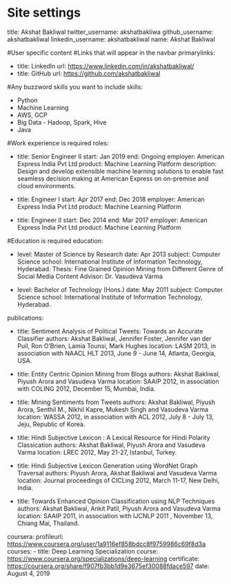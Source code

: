 # Site settings
title: Akshat Bakliwal
twitter_username: akshatbakliwa
github_username: akshatbakliwal
linkedin_username: akshatbakliwal
name: Akshat Bakliwal

#User specific content
#Links that will appear in the navbar
primarylinks:
 - title: LinkedIn
   url: https://www.linkedin.com/in/akshatbakliwal/
 - title: GitHub
   url: https://github.com/akshatbakliwal

#Any buzzword skills you want to include
skills:
 - Python
 - Machine Learning
 - AWS, GCP
 - Big Data - Hadoop, Spark, Hive
 - Java


#Work experience is required
roles:
 - title: Senior Engineer II 
   start: Jan 2019
   end: Ongoing
   employer: American Express India Pvt Ltd
   product: Machine Learning Platform
   description: Design and develop extensible machine learning solutions to enable fast seamless decision making at American Express on on-premise and cloud environments.
   
 - title: Engineer I
   start: Apr 2017
   end: Dec 2018
   employer: American Express India Pvt Ltd
   product: Machine Learning Platform
   
 - title: Engineer II
   start: Dec 2014
   end: Mar 2017
   employer: American Express India Pvt Ltd
   product: Machine Learning Platform

   
#Education is required
education:
 - level: Master of Science by Research
   date: Apr 2013
   subject: Computer Science
   school: International Institute of Information Technology, Hyderabad.
   Thesis: Fine Grained Opinion Mining from Different Genre of Social Media Content
   Advisor: Dr. Vasudeva Varma
   
 - level: Bachelor of Technology (Hons.)
   date: May 2011
   subject: Computer Science
   school: International Institute of Information Technology, Hyderabad.

publications:
 - title: Sentiment Analysis of Political Tweets: Towards an Accurate Classifier
   authors: Akshat Bakliwal, Jennifer Foster, Jennifer van der Puil, Ron O’Brien, Lamia Tounsi, Mark Hughes
   location: LASM 2013, in association with NAACL HLT 2013, June 9 - June 14, Atlanta, Georgia, USA.
   
 - title: Entity Centric Opinion Mining from Blogs
   authors: Akshat Bakliwal, Piyush Arora and Vasudeva Varma
   location: SAAIP 2012, in association with COLING 2012, December 15, Mumbai, India.
   
 - title: Mining Sentiments from Tweets
   authors: Akshat Bakliwal, Piyush Arora, Senthil M., Nikhil Kapre, Mukesh Singh and Vasudeva Varma
   location: WASSA 2012, in association with ACL 2012, July 8 - July 13, Jeju, Republic of Korea.
   
 - title: Hindi Subjective Lexicon : A Lexical Resource for Hindi Polarity Classication
   authors: Akshat Bakliwal, Piyush Arora and Vasudeva Varma
   location: LREC 2012, May 21-27, Istanbul, Turkey.
 
 - title: Hindi Subjective Lexicon Generation using WordNet Graph Traversal
   authors: Piyush Arora, Akshat Bakliwal and Vasudeva Varma
   location: Journal proceedings of CICLing 2012, March 11-17, New Delhi, India.
   
 - title: Towards Enhanced Opinion Classification using NLP Techniques
   authors: Akshat Bakliwal, Ankit Patil, Piyush Arora and Vasudeva Varma
   location: SAAIP 2011, in association with IJCNLP 2011 , November 13, Chiang Mai, Thailand. 

coursera:
   profileurl: https://www.coursera.org/user/1a9116ef858bdcc8f9759986c69f8d3a
   courses:
    - title: Deep Learning Specialization
      course: https://www.coursera.org/specializations/deep-learning
      certificate: https://coursera.org/share/f907fb3bb1d9e3675ef30088fdace597
      date: August 4, 2019
